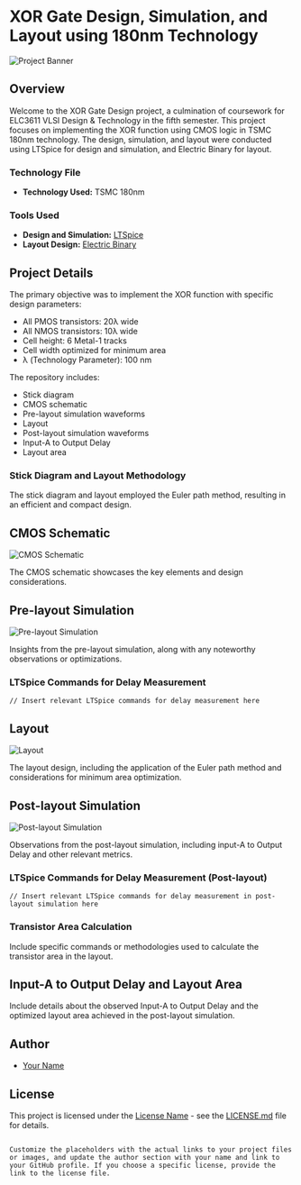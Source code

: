 
# XOR Gate Design, Simulation, and Layout using 180nm Technology

![Project Banner](link-to-banner-image)

## Overview

Welcome to the XOR Gate Design project, a culmination of coursework for ELC3611 VLSI Design & Technology in the fifth semester. This project focuses on implementing the XOR function using CMOS logic in TSMC 180nm technology. The design, simulation, and layout were conducted using LTSpice for design and simulation, and Electric Binary for layout.

### Technology File

- **Technology Used:** TSMC 180nm

### Tools Used

- **Design and Simulation:** [LTSpice](link-to-ltspice)
- **Layout Design:** [Electric Binary](link-to-electric)

## Project Details

The primary objective was to implement the XOR function with specific design parameters:
- All PMOS transistors: 20λ wide
- All NMOS transistors: 10λ wide
- Cell height: 6 Metal-1 tracks
- Cell width optimized for minimum area
- λ (Technology Parameter): 100 nm

The repository includes:
- Stick diagram
- CMOS schematic
- Pre-layout simulation waveforms
- Layout
- Post-layout simulation waveforms
- Input-A to Output Delay
- Layout area

### Stick Diagram and Layout Methodology

The stick diagram and layout employed the Euler path method, resulting in an efficient and compact design.

## CMOS Schematic

![CMOS Schematic](link-to-cmos-schematic)

The CMOS schematic showcases the key elements and design considerations.

## Pre-layout Simulation

![Pre-layout Simulation](link-to-pre-layout-simulation)

Insights from the pre-layout simulation, along with any noteworthy observations or optimizations.

### LTSpice Commands for Delay Measurement

```spice
// Insert relevant LTSpice commands for delay measurement here
```

## Layout

![Layout](link-to-layout)

The layout design, including the application of the Euler path method and considerations for minimum area optimization.

## Post-layout Simulation

![Post-layout Simulation](link-to-post-layout-simulation)

Observations from the post-layout simulation, including input-A to Output Delay and other relevant metrics.

### LTSpice Commands for Delay Measurement (Post-layout)

```spice
// Insert relevant LTSpice commands for delay measurement in post-layout simulation here
```

### Transistor Area Calculation

Include specific commands or methodologies used to calculate the transistor area in the layout.

## Input-A to Output Delay and Layout Area

Include details about the observed Input-A to Output Delay and the optimized layout area achieved in the post-layout simulation.

## Author

- [Your Name](link-to-your-github-profile)

## License

This project is licensed under the [License Name](link-to-license-file) - see the [LICENSE.md](LICENSE.md) file for details.
```

Customize the placeholders with the actual links to your project files or images, and update the author section with your name and link to your GitHub profile. If you choose a specific license, provide the link to the license file.
